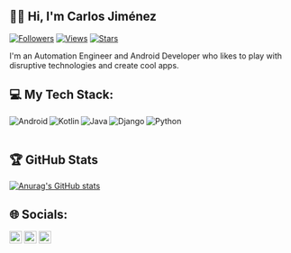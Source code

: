 ## 🙋‍♂️ Hi, I'm Carlos Jiménez

[![Followers](https://img.shields.io/github/followers/carlosjimz87?color=3279a8&label=Followers&logo=github&logoColor=3279a8)](https://github.com/carlosjimz87?tab=followers)
[![Views](https://komarev.com/ghpvc/?username=carlosjimz87&color=3279a8&label=Views&logo=github&logoColor=3279a8)](https://github.com/carlosjimz87)
[![Stars](https://img.shields.io/github/stars/carlosjimz87?color=3279a8&label=Stars&logo=github&logoColor=3279a8)](https://github.com/carlosjimz87)

I'm an Automation Engineer and Android Developer who likes to play with disruptive technologies and create cool apps.

## 💻 My Tech Stack:


[<img align="left" alt="Android" src="https://img.shields.io/badge/Android-3DDC84?style=for-the-badge&logo=android&logoColor=white" />]()
[<img align="left" alt="Kotlin"  src="https://img.shields.io/badge/kotlin-%230095D5.svg?style=for-the-badge&logo=kotlin&logoColor=white" />]()
[<img align="left" alt="Java" src="https://img.shields.io/badge/java-%23ED8B00.svg?style=for-the-badge&logo=java&logoColor=white" />]()
[<img align="left" alt="Django" src="https://img.shields.io/badge/django-%23092E20.svg?style=for-the-badge&logo=django&logoColor=white" />]()
[<img align="left" alt="Python" src="https://img.shields.io/badge/python-%2314354C.svg?style=for-the-badge&logo=python&logoColor=white" />]()
  
<br /><br />
  
  
## 🏆 GitHub Stats

[![Anurag's GitHub stats](https://github-readme-stats.vercel.app/api?username=carlosjimz87&count_private=true)](https://github.com/carlosjimz87/github-readme-stats)

## 🌐 Socials:

 [<img alt="Linkedin" target="_blank" width="22px" src="https://cdn.jsdelivr.net/npm/simple-icons@v3/icons/linkedin.svg" />](https://www.linkedin.com/in/carlosjimz/) 
 [<img alt="Twitter" target="_blank" width="22px" src="https://cdn.jsdelivr.net/npm/simple-icons@v3/icons/twitter.svg" />](https://twitter.com/carlosjimz87) 
 [<img alt="Email" width="22px" src="https://cdn.jsdelivr.net/npm/simple-icons@v3/icons/gmail.svg" />](mailto:carlosjimz87@gmail.com) 
